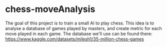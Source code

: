 # chess-moveAnalysis

The goal of this project is to train a small AI to play chess. This idea is to analyse a database of games played by masters, and create metric for each move played in each game. </b>
The database we'll use can be found there: https://www.kaggle.com/datasets/milesh1/35-million-chess-games
